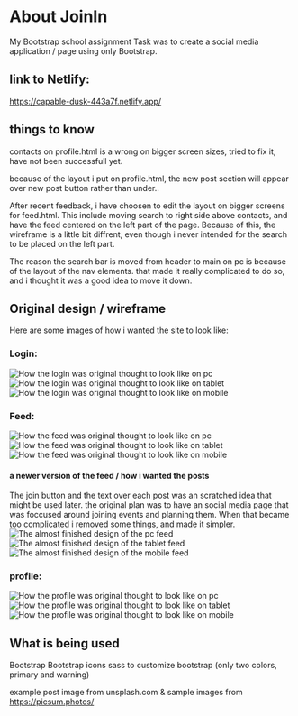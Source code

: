 # About JoinIn

My Bootstrap school assignment
Task was to create a social media application / page using only Bootstrap.


## link to Netlify:

https://capable-dusk-443a7f.netlify.app/


## things to know

contacts on profile.html is a wrong on bigger screen sizes, tried to fix it, have not been successfull yet.

because of the layout i put on profile.html, the new post section will appear over new post button rather than under..

After recent feedback, i have choosen to edit the layout on bigger screens for feed.html. This include moving search to right side above contacts, and have the feed centered on the left part of the page. Because of this, the wireframe is a little bit diffrent, even though i never intended for the search to be placed on the left part.

The reason the search bar is moved from header to main on pc is because of the layout of the nav elements. that made it really complicated to do so, and i thought it was a good idea to move it down.





## Original design / wireframe

Here are some images of how i wanted the site to look like:
### Login: 
![How the login was original thought to look like on pc](./assets/originalIdea/login-pc.png "PC login Wireframe")
![How the login was original thought to look like on tablet](./assets/originalIdea/login-tablet.png "tablet login Wireframe")
![How the login was original thought to look like on mobile](./assets/originalIdea/login-mobile.png "mobile login Wireframe")
### Feed:
![How the feed was original thought to look like on pc](./assets/originalIdea/wireframe-feed-pc.png  "PC Feed Wireframe")
![How the feed was original thought to look like on tablet](./assets/originalIdea/wireframe-tablet-feed.png "Tablet Feed Wireframe")
![How the feed was original thought to look like on mobile](./assets/originalIdea/wireframe-mobile-feed.png "Mobile Feed Wireframe")
#### a newer version of the feed / how i wanted the posts
The join button and the text over each post was an scratched idea that might be used later. the original plan was to have an social media page that was foccused around joining events and planning them. When that became too complicated i removed some things, and  made it simpler.
![The almost finished design of the pc feed](./assets/originalIdea/pc-feed.png "Pc Feed newer design")
![The almost finished design of the tablet feed](./assets/originalIdea/tablet-feed.png "tablet Feed newer design")
![The almost finished design of the mobile feed](./assets/originalIdea/mobile-feed.png "mobile Feed newer design")
### profile:
![How the profile was original thought to look like on pc](./assets/originalIdea/profile-pc.png "PC profile Wireframe")
![How the profile was original thought to look like on tablet](./assets/originalIdea/tablet-profile.png "tablet profile Wireframe")
![How the profile was original thought to look like on mobile](./assets/originalIdea/mobile-profile.png "mobile profile Wireframe")



## What is being used

Bootstrap
Bootstrap icons
sass to customize bootstrap (only two colors, primary and warning)

example post image from unsplash.com
&
sample images from https://picsum.photos/



